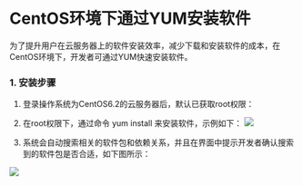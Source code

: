 <!-- --- tag: centos上手 linux -->
# CentOS环境下通过YUM安装软件
为了提升用户在云服务器上的软件安装效率，减少下载和安装软件的成本，在CentOS环境下，开发者可通过YUM快速安装软件。

### 1. 安装步骤
1. 登录操作系统为CentOS6.2的云服务器后，默认已获取root权限：

2. 在root权限下，通过命令 yum install 来安装软件，示例如下：
![](http://i1.51hosting.com/2014-03-06_12_43_1.png)

3. 系统会自动搜索相关的软件包和依赖关系，并且在界面中提示开发者确认搜索到的软件包是否合适，如下图所示：

![](http://i1.51hosting.com/2014-03-06_12_46_yuminstall.png)
